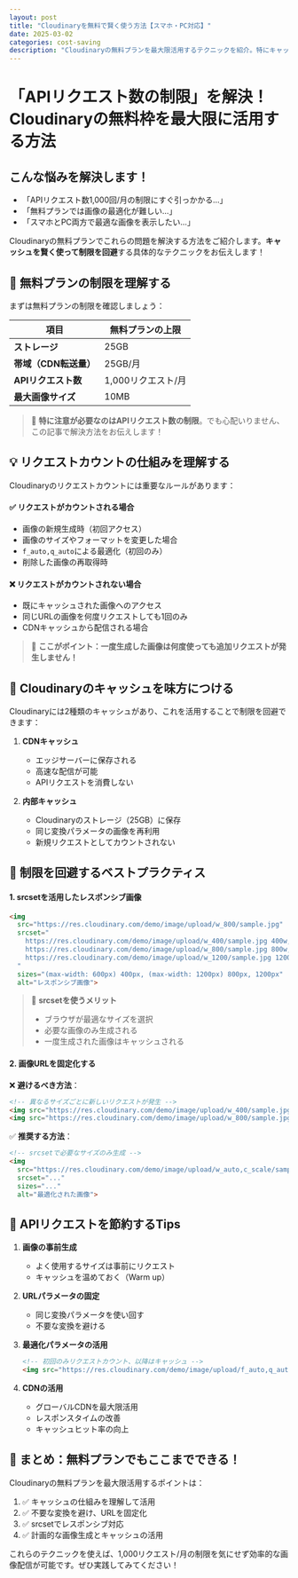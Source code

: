 ```yaml
---
layout: post
title: "Cloudinaryを無料で賢く使う方法【スマホ・PC対応】"
date: 2025-03-02
categories: cost-saving
description: "Cloudinaryの無料プランを最大限活用するテクニックを紹介。特にキャッシュ機能を活用してAPIリクエスト制限を回避する方法や、効率的な画像最適化の手法を詳しく解説します。"
---
```


<div class="article-title">
<h1>「APIリクエスト数の制限」を解決！Cloudinaryの無料枠を最大限に活用する方法</h1>
</div>

## こんな悩みを解決します！

- 「APIリクエスト数1,000回/月の制限にすぐ引っかかる...」
- 「無料プランでは画像の最適化が難しい...」
- 「スマホとPC両方で最適な画像を表示したい...」

Cloudinaryの無料プランでこれらの問題を解決する方法をご紹介します。**キャッシュを賢く使って制限を回避**する具体的なテクニックをお伝えします！

<div class="section-header">
<h2>🎯 無料プランの制限を理解する</h2>
</div>

まずは無料プランの制限を確認しましょう：

| 項目 | 無料プランの上限 |
|---|---|
| **ストレージ** | 25GB |
| **帯域（CDN転送量）** | 25GB/月 |
| **APIリクエスト数** | 1,000リクエスト/月 |
| **最大画像サイズ** | 10MB |

> 📌 **特に注意が必要なのはAPIリクエスト数の制限**。でも心配いりません、この記事で解決方法をお伝えします！

<div class="section-header">
<h2>💡 リクエストカウントの仕組みを理解する</h2>
</div>

Cloudinaryのリクエストカウントには重要なルールがあります：

#### ✅ リクエストがカウントされる場合

- 画像の新規生成時（初回アクセス）
- 画像のサイズやフォーマットを変更した場合
- `f_auto,q_auto`による最適化（初回のみ）
- 削除した画像の再取得時

#### ❌ リクエストがカウントされない場合

- 既にキャッシュされた画像へのアクセス
- 同じURLの画像を何度リクエストしても1回のみ
- CDNキャッシュから配信される場合

> 📌 **ここがポイント：一度生成した画像は何度使っても追加リクエストが発生しません！**

<div class="section-header">
<h2>🔰 Cloudinaryのキャッシュを味方につける</h2>
</div>

Cloudinaryには2種類のキャッシュがあり、これを活用することで制限を回避できます：

1. **CDNキャッシュ**
   - エッジサーバーに保存される
   - 高速な配信が可能
   - APIリクエストを消費しない

2. **内部キャッシュ**
   - Cloudinaryのストレージ（25GB）に保存
   - 同じ変換パラメータの画像を再利用
   - 新規リクエストとしてカウントされない

<div class="section-header">
<h2>🎯 制限を回避するベストプラクティス</h2>
</div>

#### 1. srcsetを活用したレスポンシブ画像

```html
<img 
  src="https://res.cloudinary.com/demo/image/upload/w_800/sample.jpg"
  srcset="
    https://res.cloudinary.com/demo/image/upload/w_400/sample.jpg 400w,
    https://res.cloudinary.com/demo/image/upload/w_800/sample.jpg 800w,
    https://res.cloudinary.com/demo/image/upload/w_1200/sample.jpg 1200w
  "
  sizes="(max-width: 600px) 400px, (max-width: 1200px) 800px, 1200px"
  alt="レスポンシブ画像">
```

> 📌 **srcsetを使うメリット**
> - ブラウザが最適なサイズを選択
> - 必要な画像のみ生成される
> - 一度生成された画像はキャッシュされる

#### 2. 画像URLを固定化する

❌ **避けるべき方法**：
```html
<!-- 異なるサイズごとに新しいリクエストが発生 -->
<img src="https://res.cloudinary.com/demo/image/upload/w_400/sample.jpg">
<img src="https://res.cloudinary.com/demo/image/upload/w_800/sample.jpg">
```

✅ **推奨する方法**：
```html
<!-- srcsetで必要なサイズのみ生成 -->
<img 
  src="https://res.cloudinary.com/demo/image/upload/w_auto,c_scale/sample.jpg"
  srcset="..."
  sizes="..."
  alt="最適化された画像">
```

<div class="section-header">
<h2>📌 APIリクエストを節約するTips</h2>
</div>

1. **画像の事前生成**
   - よく使用するサイズは事前にリクエスト
   - キャッシュを温めておく（Warm up）

2. **URLパラメータの固定**
   - 同じ変換パラメータを使い回す
   - 不要な変換を避ける

3. **最適化パラメータの活用**
   ```html
   <!-- 初回のみリクエストカウント、以降はキャッシュ -->
   <img src="https://res.cloudinary.com/demo/image/upload/f_auto,q_auto/sample.jpg">
   ```

4. **CDNの活用**
   - グローバルCDNを最大限活用
   - レスポンスタイムの改善
   - キャッシュヒット率の向上

<div class="section-header">
<h2>🎯 まとめ：無料プランでもここまでできる！</h2>
</div>

Cloudinaryの無料プランを最大限活用するポイントは：

1. ✅ キャッシュの仕組みを理解して活用
2. ✅ 不要な変換を避け、URLを固定化
3. ✅ srcsetでレスポンシブ対応
4. ✅ 計画的な画像生成とキャッシュの活用

これらのテクニックを使えば、1,000リクエスト/月の制限を気にせず効率的な画像配信が可能です。ぜひ実践してみてください！
